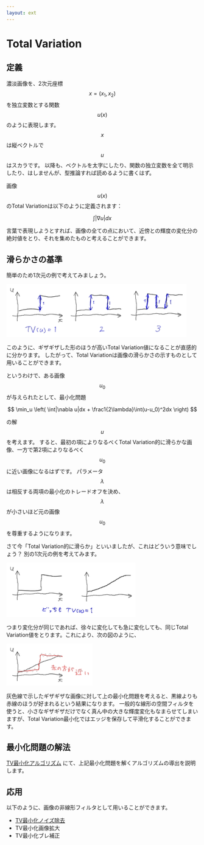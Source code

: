```yaml
---
layout: ext
---
```

# Total Variation

## 定義

濃淡画像を、2次元座標 $$ x=(x_1,x_2) $$ を独立変数とする関数 $$ u(x) $$ のように表現します。
$$ x $$ は縦ベクトルで $$ u $$ はスカラです。
以降も、ベクトルを太字にしたり、関数の独立変数を全て明示したり、はしませんが、型推論すれば読めるように書くはず。

画像 $$ u(x) $$ のTotal Variationは以下のように定義されます：

$$ \int|\nabla u|dx $$

言葉で表現しようとすれば、画像の全ての点において、近傍との輝度の変化分の絶対値をとり、それを集めたものと考えることができます。

## 滑らかさの基準

簡単のため1次元の例で考えてみましょう。

![](tv_01.jpg)

このように、ギザギザした形のほうが高いTotal Variation値になることが直感的に分かります。
したがって、Total Variationは画像の滑らかさの示すものとして用いることができます。

というわけで、ある画像 $$ u_0 $$ が与えられたとして、最小化問題

$$
\min_u \left(
  \int|\nabla u|dx + \frac1{2\lambda}\int(u-u_0)^2dx
\right)
$$

の解 $$ u $$ を考えます。
すると、最初の項によりなるべくTotal Variation的に滑らかな画像、一方で第2項によりなるべく $$ u_0 $$ に近い画像になるはずです。
パラメータ $$ \lambda $$ は相反する両項の最小化のトレードオフを決め、$$ \lambda $$ が小さいほど元の画像 $$ u_0 $$ を尊重するようになります。

さて今「Total Variation的に滑らか」といいましたが、これはどういう意味でしょう？
別の1次元の例を考えてみます。

![](tv_02.jpg)

つまり変化分が同じであれば、徐々に変化しても急に変化しても、同じTotal Variation値をとります。これにより、次の図のように、

![](tv_03.jpg)

灰色線で示したギザギザな画像に対して上の最小化問題を考えると、黒線よりも赤線のほうが好まれるという結果になります。
一般的な線形の空間フィルタを使うと、小さなギザギザだけでなく真ん中の大きな輝度変化もなまらせてしまいますが、Total Variation最小化ではエッジを保存して平滑化することができます。

## 最小化問題の解法

[TV最小化アルゴリズム](TVMin) にて、上記最小化問題を解くアルゴリズムの導出を説明します。

## 応用

以下のように、画像の非線形フィルタとして用いることができます。

* [TV最小化ノイズ除去](TVMinNR)
* TV最小化画像拡大
* TV最小化ブレ補正
